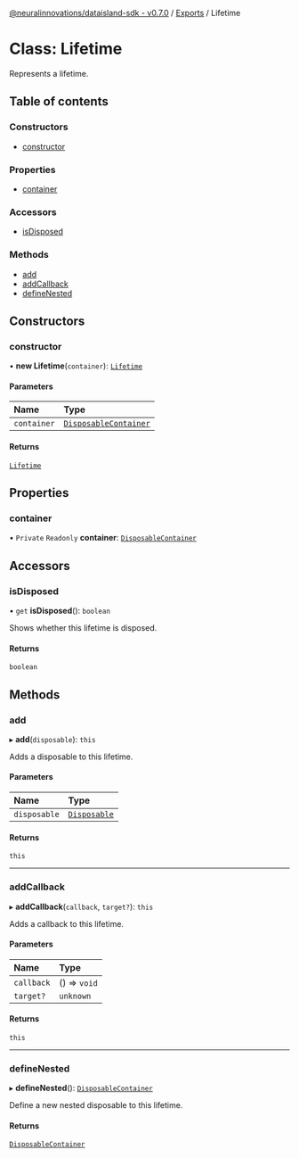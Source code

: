[@neuralinnovations/dataisland-sdk - v0.7.0](../../README.md) / [Exports](../modules.md) / Lifetime

# Class: Lifetime

Represents a lifetime.

## Table of contents

### Constructors

- [constructor](Lifetime.md#constructor)

### Properties

- [container](Lifetime.md#container)

### Accessors

- [isDisposed](Lifetime.md#isdisposed)

### Methods

- [add](Lifetime.md#add)
- [addCallback](Lifetime.md#addcallback)
- [defineNested](Lifetime.md#definenested)

## Constructors

### constructor

• **new Lifetime**(`container`): [`Lifetime`](Lifetime.md)

#### Parameters

| Name | Type |
| :------ | :------ |
| `container` | [`DisposableContainer`](DisposableContainer.md) |

#### Returns

[`Lifetime`](Lifetime.md)

## Properties

### container

• `Private` `Readonly` **container**: [`DisposableContainer`](DisposableContainer.md)

## Accessors

### isDisposed

• `get` **isDisposed**(): `boolean`

Shows whether this lifetime is disposed.

#### Returns

`boolean`

## Methods

### add

▸ **add**(`disposable`): `this`

Adds a disposable to this lifetime.

#### Parameters

| Name | Type |
| :------ | :------ |
| `disposable` | [`Disposable`](../interfaces/Disposable.md) |

#### Returns

`this`

___

### addCallback

▸ **addCallback**(`callback`, `target?`): `this`

Adds a callback to this lifetime.

#### Parameters

| Name | Type |
| :------ | :------ |
| `callback` | () => `void` |
| `target?` | `unknown` |

#### Returns

`this`

___

### defineNested

▸ **defineNested**(): [`DisposableContainer`](DisposableContainer.md)

Define a new nested disposable to this lifetime.

#### Returns

[`DisposableContainer`](DisposableContainer.md)
